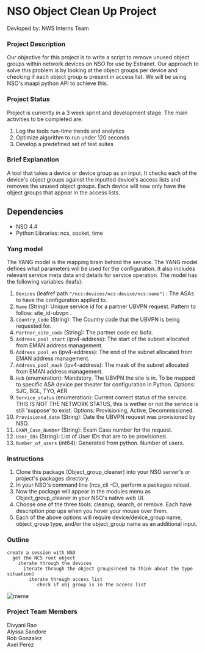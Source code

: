 # NSO Object Clean Up Project
Devloped by: NWS Interns Team

### Project Description
Our objective for this project is to write a script to remove unused object groups within network devices on NSO for use by Extranet. Our approach to solve this problem is by looking at the object groups per device and checking if each object group is present in access list. We will be using NSO's maapi python API to achieve this.

### Project Status
Project is currently in a 3 week sprint and development stage.
The main activities to be completed are:
1. Log the tools run-time trends and analytics
2. Optimize algorithm to run under 120 seconds
3. Develop a predefined set of test suites

### Brief Explanation
A tool that takes a device or device group as an input. It checks each of the device's object groups against the inputted device's access lists and removes the unused object groups. Each device will now only have the object groups that appear in the access lists.

## Dependencies
- NSO 4.4
- Python Libraries: ncs, socket, time

### Yang model
The YANG model is the mapping brain behind the service. The YANG model defines what parameters will be used for the configuration. It also includes relevant service meta data and details for service operation.
The model has the following variables (leafs):
1. `Devices` (leafref path ``"/ncs:devices/ncs:device/ncs:name"):`` The ASAs to have the configuration applied to.
2. `Name` (String): Unique service id for a partner UBVPN request. Pattern to follow: site_id-ubvpn .
3. `Country_Code` (String): The Country code that the UBVPN is being requested for.
4. `Partner_site_code` (String): The partner code ex: bofa.
5. `Address_pool_start` (ipv4-address): The start of the subnet allocated from EMAN address management.
6. `Address_pool_en` (ipv4-address): The end of the subnet allocated from EMAN address management.
7. `Address_pool_mask` (ipv4-address): The mask of the subnet allocated from EMAN address management.
8. `Hub` (enumeration): Mandatory. The UBVPN the site is in. To be mapped to specific ASA device per theater for configuration in Python. Options: SJC, BGL, TYO, AER
9. `Service_status` (enumeration): Current correct status of the service. THIS IS NOT THE NETWORK STATUS, this is wether or not the service is still 'suppose' to exist. Options: Provisioning, Active, Decommissioned.
10. `Provisioned_date` (String): Date the UBVPN request was provisioned by NSO.
11. `EXAM_Case_Number` (String): Exam Case number for the request.
12. `User_IDs` (String): List of User IDs that are to be provisioned.
13. `Number_of_users` (int64): Generated from python. Number of users.

### Instructions
1. Clone this package (Object_group_cleaner) into your NSO server's or project's packages directory.
2. In your NSO's command line (ncs_cli -C), perform a packages reload.
3. Now the package will appear in the modules menu as Object_group_cleaner in your NSO's native web UI.
4. Choose one of the three tools: cleanup, search, or remove. Each have description pop ups when you hover your mouse over them.
5. Each of the above options will require device/device_group name, object_group type, and/or the object_group name as an additional input.



### Outline
```
create a session with NSO
  get the NCS root object
    iterate through the devices
      iterate through the object groups(need to think about the type situation)
        iterate through access list
           check if obj group is in the access list
```
![meme](https://s-media-cache-ak0.pinimg.com/originals/1a/0e/75/1a0e758c3fcf69cfc12754edf4439bb4.jpg)

### Project Team Members
Divyani Rao <br  />
Alyssa Sandore <br />
Rob Gonzalez <br />
Axel Perez
